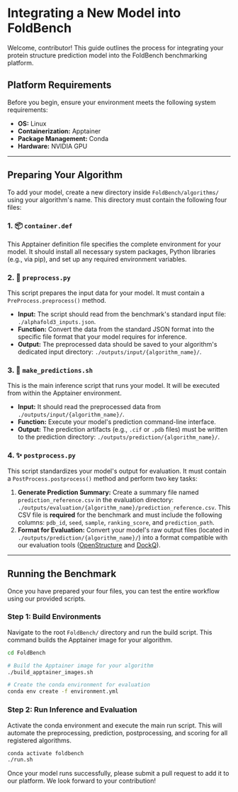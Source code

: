 # Integrating a New Model into FoldBench

Welcome, contributor! This guide outlines the process for integrating your protein structure prediction model into the FoldBench benchmarking platform.

## Platform Requirements

Before you begin, ensure your environment meets the following system requirements:
* **OS:** Linux
* **Containerization:** Apptainer
* **Package Management:** Conda
* **Hardware:** NVIDIA GPU

---

## Preparing Your Algorithm

To add your model, create a new directory inside `FoldBench/algorithms/` using your algorithm's name. This directory must contain the following four files:

### 1. 📦 `container.def`
This Apptainer definition file specifies the complete environment for your model. It should install all necessary system packages, Python libraries (e.g., via pip), and set up any required environment variables.

### 2. 📝 `preprocess.py`
This script prepares the input data for your model. It must contain a `PreProcess.preprocess()` method.

* **Input:** The script should read from the benchmark's standard input file: `./alphafold3_inputs.json`.
* **Function:** Convert the data from the standard JSON format into the specific file format that your model requires for inference.
* **Output:** The preprocessed data should be saved to your algorithm's dedicated input directory: `./outputs/input/{algorithm_name}/`.

### 3. 🚀 `make_predictions.sh`
This is the main inference script that runs your model. It will be executed from within the Apptainer environment.

* **Input:** It should read the preprocessed data from `./outputs/input/{algorithm_name}/`.
* **Function:** Execute your model's prediction command-line interface.
* **Output:** The prediction artifacts (e.g., `.cif` or `.pdb` files) must be written to the prediction directory: `./outputs/prediction/{algorithm_name}/`.

### 4. ✨ `postprocess.py`
This script standardizes your model's output for evaluation. It must contain a `PostProcess.postprocess()` method and perform two key tasks:

1.  **Generate Prediction Summary:** Create a summary file named `prediction_reference.csv` in the evaluation directory: `./outputs/evaluation/{algorithm_name}/prediction_reference.csv`. This CSV file is **required** for the benchmark and must include the following columns: `pdb_id`, `seed`, `sample`, `ranking_score`, and `prediction_path`.
2.  **Format for Evaluation:** Convert your model's raw output files (located in `./outputs/prediction/{algorithm_name}/`) into a format compatible with our evaluation tools ([OpenStructure](https://git.scicore.unibas.ch/schwede/openstructure) and [DockQ](https://github.com/bjornwallner/DockQ)).

---

## Running the Benchmark

Once you have prepared your four files, you can test the entire workflow using our provided scripts.

### Step 1: Build Environments
Navigate to the root `FoldBench/` directory and run the build script. This command builds the Apptainer image for your algorithm. 

```bash
cd FoldBench

# Build the Apptainer image for your algorithm
./build_apptainer_images.sh

# Create the conda environment for evaluation
conda env create -f environment.yml
```

### Step 2: Run Inference and Evaluation
Activate the conda environment and execute the main run script. This will automate the preprocessing, prediction, postprocessing, and scoring for all registered algorithms.

```bash
conda activate foldbench
./run.sh
```

Once your model runs successfully, please submit a pull request to add it to our platform. We look forward to your contribution!